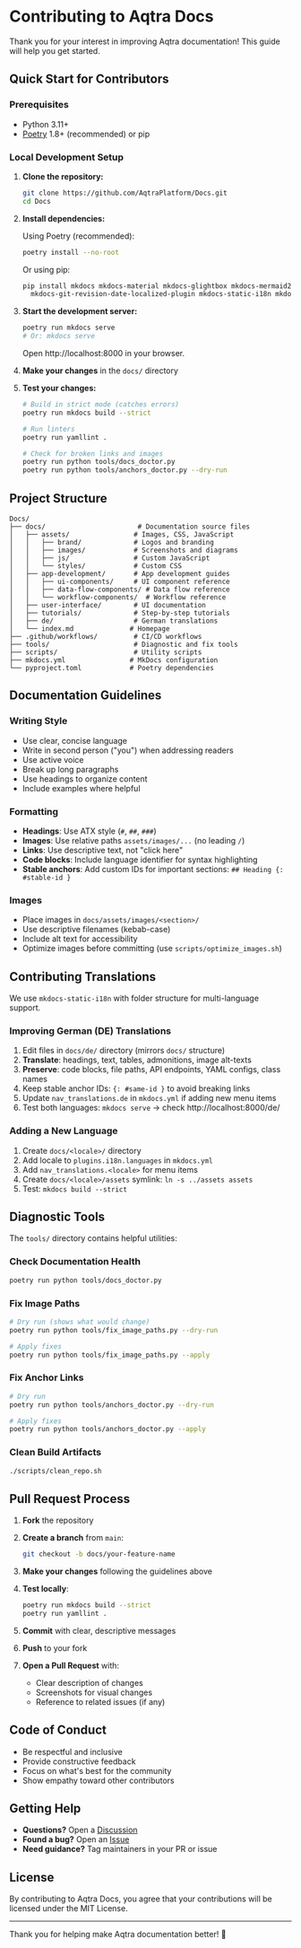 # Contributing to Aqtra Docs

Thank you for your interest in improving Aqtra documentation! This guide will help you get started.

## Quick Start for Contributors

### Prerequisites

- Python 3.11+
- [Poetry](https://python-poetry.org/) 1.8+ (recommended) or pip

### Local Development Setup

1. **Clone the repository:**

   ```bash
   git clone https://github.com/AqtraPlatform/Docs.git
   cd Docs
   ```

2. **Install dependencies:**

   Using Poetry (recommended):

   ```bash
   poetry install --no-root
   ```

   Or using pip:

   ```bash
   pip install mkdocs mkdocs-material mkdocs-glightbox mkdocs-mermaid2-plugin \
     mkdocs-git-revision-date-localized-plugin mkdocs-static-i18n mkdocs-minify-plugin
   ```

3. **Start the development server:**

   ```bash
   poetry run mkdocs serve
   # Or: mkdocs serve
   ```

   Open http://localhost:8000 in your browser.

4. **Make your changes** in the `docs/` directory

5. **Test your changes:**

   ```bash
   # Build in strict mode (catches errors)
   poetry run mkdocs build --strict

   # Run linters
   poetry run yamllint .

   # Check for broken links and images
   poetry run python tools/docs_doctor.py
   poetry run python tools/anchors_doctor.py --dry-run
   ```

## Project Structure

```text
Docs/
├── docs/                       # Documentation source files
│   ├── assets/                # Images, CSS, JavaScript
│   │   ├── brand/             # Logos and branding
│   │   ├── images/            # Screenshots and diagrams
│   │   ├── js/                # Custom JavaScript
│   │   └── styles/            # Custom CSS
│   ├── app-development/       # App development guides
│   │   ├── ui-components/     # UI component reference
│   │   ├── data-flow-components/ # Data flow reference
│   │   └── workflow-components/  # Workflow reference
│   ├── user-interface/        # UI documentation
│   ├── tutorials/             # Step-by-step tutorials
│   ├── de/                    # German translations
│   └── index.md              # Homepage
├── .github/workflows/         # CI/CD workflows
├── tools/                     # Diagnostic and fix tools
├── scripts/                   # Utility scripts
├── mkdocs.yml                # MkDocs configuration
└── pyproject.toml            # Poetry dependencies
```

## Documentation Guidelines

### Writing Style

- Use clear, concise language
- Write in second person ("you") when addressing readers
- Use active voice
- Break up long paragraphs
- Use headings to organize content
- Include examples where helpful

### Formatting

- **Headings**: Use ATX style (`#`, `##`, `###`)
- **Images**: Use relative paths `assets/images/...` (no leading `/`)
- **Links**: Use descriptive text, not "click here"
- **Code blocks**: Include language identifier for syntax highlighting
- **Stable anchors**: Add custom IDs for important sections: `## Heading {: #stable-id }`

### Images

- Place images in `docs/assets/images/<section>/`
- Use descriptive filenames (kebab-case)
- Include alt text for accessibility
- Optimize images before committing (use `scripts/optimize_images.sh`)

## Contributing Translations

We use `mkdocs-static-i18n` with folder structure for multi-language support.

### Improving German (DE) Translations

1. Edit files in `docs/de/` directory (mirrors `docs/` structure)
2. **Translate**: headings, text, tables, admonitions, image alt-texts
3. **Preserve**: code blocks, file paths, API endpoints, YAML configs, class names
4. Keep stable anchor IDs: `{: #same-id }` to avoid breaking links
5. Update `nav_translations.de` in `mkdocs.yml` if adding new menu items
6. Test both languages: `mkdocs serve` → check http://localhost:8000/de/

### Adding a New Language

1. Create `docs/<locale>/` directory
2. Add locale to `plugins.i18n.languages` in `mkdocs.yml`
3. Add `nav_translations.<locale>` for menu items
4. Create `docs/<locale>/assets` symlink: `ln -s ../assets assets`
5. Test: `mkdocs build --strict`

## Diagnostic Tools

The `tools/` directory contains helpful utilities:

### Check Documentation Health

```bash
poetry run python tools/docs_doctor.py
```

### Fix Image Paths

```bash
# Dry run (shows what would change)
poetry run python tools/fix_image_paths.py --dry-run

# Apply fixes
poetry run python tools/fix_image_paths.py --apply
```

### Fix Anchor Links

```bash
# Dry run
poetry run python tools/anchors_doctor.py --dry-run

# Apply fixes
poetry run python tools/anchors_doctor.py --apply
```

### Clean Build Artifacts

```bash
./scripts/clean_repo.sh
```

## Pull Request Process

1. **Fork** the repository
2. **Create a branch** from `main`:

   ```bash
   git checkout -b docs/your-feature-name
   ```

3. **Make your changes** following the guidelines above

4. **Test locally**:

   ```bash
   poetry run mkdocs build --strict
   poetry run yamllint .
   ```

5. **Commit** with clear, descriptive messages
6. **Push** to your fork
7. **Open a Pull Request** with:
   - Clear description of changes
   - Screenshots for visual changes
   - Reference to related issues (if any)

## Code of Conduct

- Be respectful and inclusive
- Provide constructive feedback
- Focus on what's best for the community
- Show empathy toward other contributors

## Getting Help

- **Questions?** Open a [Discussion](https://github.com/AqtraPlatform/Docs/discussions)
- **Found a bug?** Open an [Issue](https://github.com/AqtraPlatform/Docs/issues)
- **Need guidance?** Tag maintainers in your PR or issue

## License

By contributing to Aqtra Docs, you agree that your contributions will be licensed under the MIT License.

---

Thank you for helping make Aqtra documentation better! 🎉
